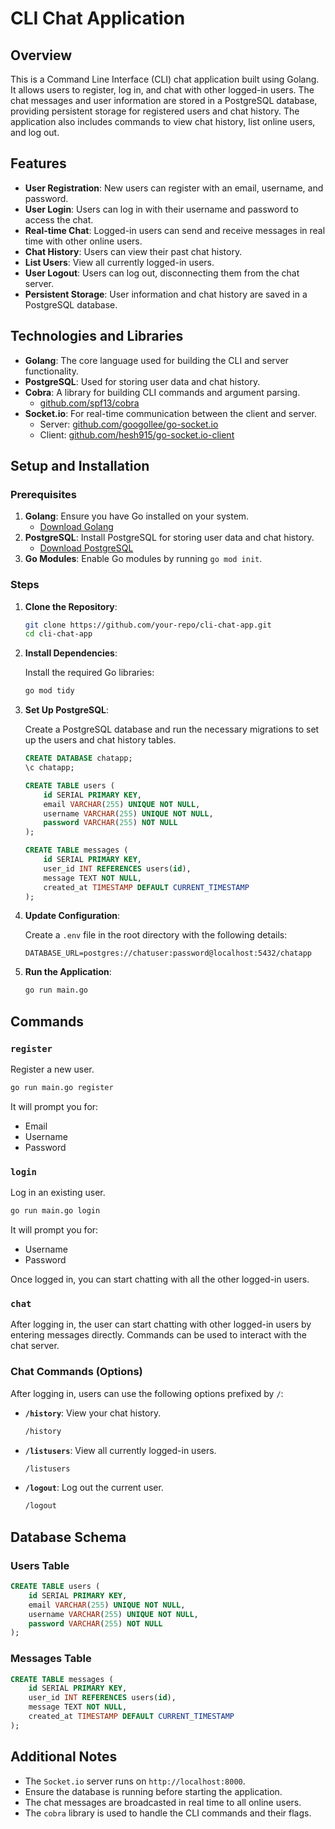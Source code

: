 # CLI Chat Application

## Overview

This is a Command Line Interface (CLI) chat application built using Golang. It allows users to register, log in, and chat with other logged-in users. The chat messages and user information are stored in a PostgreSQL database, providing persistent storage for registered users and chat history. The application also includes commands to view chat history, list online users, and log out.

## Features

- **User Registration**: New users can register with an email, username, and password.
- **User Login**: Users can log in with their username and password to access the chat.
- **Real-time Chat**: Logged-in users can send and receive messages in real time with other online users.
- **Chat History**: Users can view their past chat history.
- **List Users**: View all currently logged-in users.
- **User Logout**: Users can log out, disconnecting them from the chat server.
- **Persistent Storage**: User information and chat history are saved in a PostgreSQL database.

## Technologies and Libraries

- **Golang**: The core language used for building the CLI and server functionality.
- **PostgreSQL**: Used for storing user data and chat history.
- **Cobra**: A library for building CLI commands and argument parsing.
  - [github.com/spf13/cobra](https://github.com/spf13/cobra)
- **Socket.io**: For real-time communication between the client and server.
  - Server: [github.com/googollee/go-socket.io](https://github.com/googollee/go-socket.io)
  - Client: [github.com/hesh915/go-socket.io-client](https://github.com/hesh915/go-socket.io-client)

## Setup and Installation

### Prerequisites

1. **Golang**: Ensure you have Go installed on your system.
   - [Download Golang](https://golang.org/dl/)
2. **PostgreSQL**: Install PostgreSQL for storing user data and chat history.
   - [Download PostgreSQL](https://www.postgresql.org/download/)
3. **Go Modules**: Enable Go modules by running `go mod init`.

### Steps

1. **Clone the Repository**:

   ```bash
   git clone https://github.com/your-repo/cli-chat-app.git
   cd cli-chat-app
   ```

2. **Install Dependencies**:

   Install the required Go libraries:

   ```bash
   go mod tidy
   ```

3. **Set Up PostgreSQL**:

   Create a PostgreSQL database and run the necessary migrations to set up the users and chat history tables.

   ```sql
   CREATE DATABASE chatapp;
   \c chatapp;

   CREATE TABLE users (
       id SERIAL PRIMARY KEY,
       email VARCHAR(255) UNIQUE NOT NULL,
       username VARCHAR(255) UNIQUE NOT NULL,
       password VARCHAR(255) NOT NULL
   );

   CREATE TABLE messages (
       id SERIAL PRIMARY KEY,
       user_id INT REFERENCES users(id),
       message TEXT NOT NULL,
       created_at TIMESTAMP DEFAULT CURRENT_TIMESTAMP
   );
   ```

4. **Update Configuration**:

   Create a `.env` file in the root directory with the following details:

   ```env
   DATABASE_URL=postgres://chatuser:password@localhost:5432/chatapp
   ```

5. **Run the Application**:

   ```bash
   go run main.go
   ```

## Commands

### `register`

Register a new user.

```bash
go run main.go register
```

It will prompt you for:

- Email
- Username
- Password

### `login`

Log in an existing user.

```bash
go run main.go login
```

It will prompt you for:

- Username
- Password

Once logged in, you can start chatting with all the other logged-in users.

### `chat`

After logging in, the user can start chatting with other logged-in users by entering messages directly. Commands can be used to interact with the chat server.

### Chat Commands (Options)

After logging in, users can use the following options prefixed by `/`:

- **`/history`**: View your chat history.

  ```bash
  /history
  ```

- **`/listusers`**: View all currently logged-in users.

  ```bash
  /listusers
  ```

- **`/logout`**: Log out the current user.

  ```bash
  /logout
  ```

## Database Schema

### Users Table

```sql
CREATE TABLE users (
    id SERIAL PRIMARY KEY,
    email VARCHAR(255) UNIQUE NOT NULL,
    username VARCHAR(255) UNIQUE NOT NULL,
    password VARCHAR(255) NOT NULL
);
```

### Messages Table

```sql
CREATE TABLE messages (
    id SERIAL PRIMARY KEY,
    user_id INT REFERENCES users(id),
    message TEXT NOT NULL,
    created_at TIMESTAMP DEFAULT CURRENT_TIMESTAMP
);
```

## Additional Notes

- The `Socket.io` server runs on `http://localhost:8000`.
- Ensure the database is running before starting the application.
- The chat messages are broadcasted in real time to all online users.
- The `cobra` library is used to handle the CLI commands and their flags.

